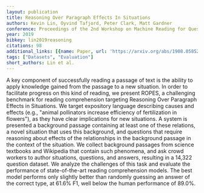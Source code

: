 ```yaml
---
layout: publication
title: Reasoning Over Paragraph Effects In Situations
authors: Kevin Lin, Oyvind Tafjord, Peter Clark, Matt Gardner
conference: Proceedings of the 2nd Workshop on Machine Reading for Question Answering
year: 2019
bibkey: lin2019reasoning
citations: 98
additional_links: [{name: Paper, url: 'https://arxiv.org/abs/1908.05852'}]
tags: ["Datasets", "Evaluation"]
short_authors: Lin et al.
---
```

A key component of successfully reading a passage of text is the ability to
apply knowledge gained from the passage to a new situation. In order to
facilitate progress on this kind of reading, we present ROPES, a challenging
benchmark for reading comprehension targeting Reasoning Over Paragraph Effects
in Situations. We target expository language describing causes and effects
(e.g., "animal pollinators increase efficiency of fertilization in flowers"),
as they have clear implications for new situations. A system is presented a
background passage containing at least one of these relations, a novel
situation that uses this background, and questions that require reasoning about
effects of the relationships in the background passage in the context of the
situation. We collect background passages from science textbooks and Wikipedia
that contain such phenomena, and ask crowd workers to author situations,
questions, and answers, resulting in a 14,322 question dataset. We analyze the
challenges of this task and evaluate the performance of state-of-the-art
reading comprehension models. The best model performs only slightly better than
randomly guessing an answer of the correct type, at 61.6% F1, well below the
human performance of 89.0%.